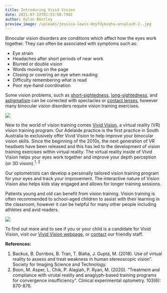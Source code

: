 ```yaml
---
title: Introducing Vivid Vision
date: 2021-07-22T01:53:58.750Z
author: Dylan Bentley
preview_image: /uploads/jessica-lewis-deyfdybvqha-unsplash-2-.jpg
---
```

Binocular vision disorders are conditions which affect how the eyes work together. They can often be associated with symptoms such as:

* Eye strain
* Headaches after short periods of near work
* Blurred or double vision
* Words moving on the page
* Closing or covering an eye when reading
* Difficulty remembering what is read
* Poor eye-hand coordination 

Some vision problems, such as <a href="https://www.innovativeeyecare.com.au/what-we-do/myopia">short-sightedness</a>, <a href="https://www.innovativeeyecare.com.au/what-we-do/hyperopia/">long-sightedness</a>, and <a href="https://www.innovativeeyecare.com.au/what-we-do/astigmatism/">astigmatism</a> can be corrected with spectacles or <a href="https://www.innovativeeyecare.com.au/what-we-do/contact-lenses/">contact lenses</a>, however many binocular vision disorders require vision training exercises. 

![](/uploads/jeshoots-com-xgthjc_qnjm-unsplash.jpg)

New to the world of vision training comes <a href="https://www.innovativeeyecare.com.au/what-we-do/vivid-vision-virtual-reality-vision-training/">Vivid Vision</a>, a virtual reality (VR) vision training program. Our Adelaide practice is the first practice in South Australia to exclusively offer Vivid Vision to help improve your binocular vision skills. Since the beginning of the 2010s, the next generation of VR headsets have been released and this has led to the development of vision training exercises within virtual reality. The virtual reality inside of Vivid Vision helps your eyes work together and improve your depth perception (or 3D vision).<sup>1, 2</sup>

Our optometrists can develop a personally tailored vision training program for your eyes and track your improvement. The interactive nature of Vision Vision also helps kids stay engaged and allows for longer training sessions.

Patients young and old can benefit from vision training. Vision training is often recommended to school-aged children to assist with their learning in the classroom, however it can be helpful for many other people including athletes and avid readers. 

![](/uploads/alora-griffiths-wx7fsaiyxk8-unsplash.jpg)

To find out more and to see if you or your child is a candidate for Vivid Vision, visit our <a href="https://www.innovativeeyecare.com.au/what-we-do/vivid-vision-virtual-reality-vision-training/">Vivid Vision webpage</a>, or <a href="https://www.innovativeeyecare.com.au/contact">contact</a> our friendly staff. 

**References:**

1. Backus, B. Dornbos, B. Tran, T. Blaha, J. Gupta, M. (2018). Use of virtual reality to assess and treat weakness in human stereoscopic vision”. Society for Imaging Science and Technology.
2. Boon, M. Asper, L. Chik, P. Alagiah, P. Ryan, M. (2020). “Treatment and compliance with virutal reality and anaglyph-based training programs for convergence insufficiency”. Clinical experimental optometry. 103(6): 870-876.